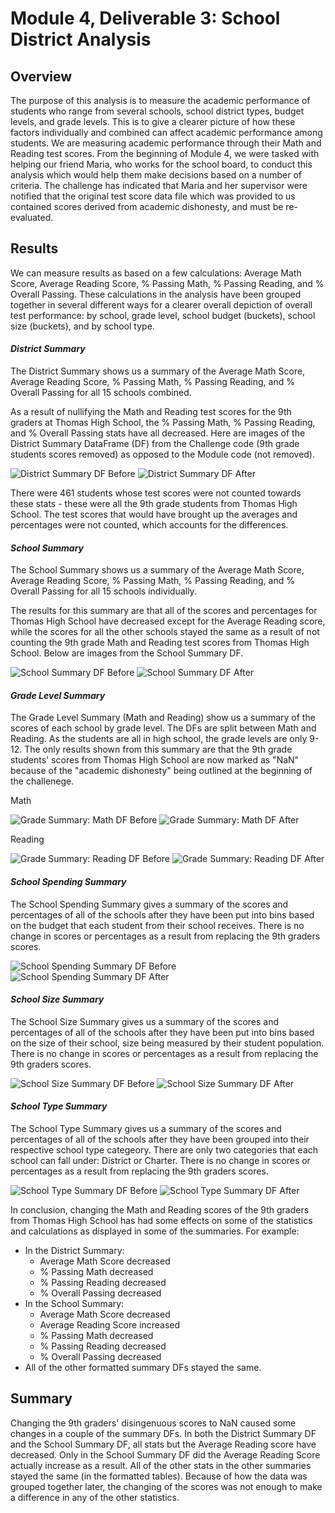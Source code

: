 # Module 4, Deliverable 3: School District Analysis

## Overview
The purpose of this analysis is to measure the academic performance of students who range from several schools, school district types, budget levels, and grade levels. This is to give a clearer picture of how these factors individually and combined can affect academic performance among students. We are measuring academic performance through their Math and Reading test scores. From the beginning of Module 4, we were tasked with helping our friend Maria, who works for the school board, to conduct this analysis which would help them make decisions based on a number of criteria. The challenge has indicated that Maria and her supervisor were notified that the original test score data file which was provided to us contained scores derived from academic dishonesty, and must be re-evaluated.

## Results
We can measure results as based on a few calculations: Average Math Score, Average Reading Score, % Passing Math,	% Passing Reading, and % Overall Passing. These calculations in the analysis have been grouped together in several different ways for a clearer overall depiction of overall test performance: by school, grade level, school budget (buckets), school size (buckets), and by school type.

#### _District Summary_
The District Summary shows us a summary of the Average Math Score, Average Reading Score, % Passing Math,	% Passing Reading, and % Overall Passing for all 15 schools combined.

As a result of nullifying the Math and Reading test scores for the 9th graders at Thomas High School, the % Passing Math,	% Passing Reading, and % Overall Passing stats have all decreased. Here are images of the District Summary DataFrame (DF) from the Challenge code (9th grade students scores removed) as opposed to the Module code (not removed).

![District Summary DF Before](Resources/district_summary_old.png)
![District Summary DF After](Resources/district_summary.png)

There were 461 students whose test scores were not counted towards these stats - these were all the 9th grade students from Thomas High School. The test scores that would have brought up the averages and percentages were not counted, which accounts for the differences.

#### _School Summary_
The School Summary shows us a summary of the Average Math Score, Average Reading Score, % Passing Math,	% Passing Reading, and % Overall Passing for all 15 schools individually.

The results for this summary are that all of the scores and percentages for Thomas High School have decreased except for the Average Reading score, while the scores for all the other schools stayed the same as a result of not counting the 9th grade Math and Reading test scores from Thomas High School. Below are images from the School Summary DF.

![School Summary DF Before](Resources/school_summary_old.png)
![School Summary DF After](Resources/school_summary.png)

#### _Grade Level Summary_
The Grade Level Summary (Math and Reading) show us a summary of the scores of each school by grade level. The DFs are split between Math and Reading. As the students are all in high school, the grade levels are only 9-12. The only results shown from this summary are that the 9th grade students' scores from Thomas High School are now marked as "NaN" because of the "academic dishonesty" being outlined at the beginning of the challenege.

Math

![Grade Summary: Math DF Before](Resources/grade_summary_math_old.png)
![Grade Summary: Math DF After](Resources/grade_summary_math.png)

Reading

![Grade Summary: Reading DF Before](Resources/grade_summary_reading_old.png)
![Grade Summary: Reading DF After](Resources/grade_summary_reading.png)


#### _School Spending Summary_
The School Spending Summary gives a summary of the scores and percentages of all of the schools after they have been put into bins based on the budget that each student from their school receives. There is no change in scores or percentages as a result from replacing the 9th graders scores.

![School Spending Summary DF Before](Resources/spending_summary_old.png)
![School Spending Summary DF After](Resources/spending_summary.png)

#### _School Size Summary_
The School Size Summary gives us a summary of the scores and percentages of all of the schools after they have been put into bins based on the size of their school, size being measured by their student population. There is no change in scores or percentages as a result from replacing the 9th graders scores.

![School Size Summary DF Before](Resources/size_summary_old.png)
![School Size Summary DF After](Resources/size_summary.png)

#### _School Type Summary_
The School Type Summary gives us a summary of the scores and percentages of all of the schools after they have been grouped into their respective school type categeory. There are only two categories that each school can fall under: District or Charter. There is no change in scores or percentages as a result from replacing the 9th graders scores.

![School Type Summary DF Before](Resources/type_summary_old.png)
![School Type Summary DF After](Resources/type_summary.png)

In conclusion, changing the Math and Reading scores of the 9th graders from Thomas High School has had some effects on some of the statistics and calculations as displayed in some of the summaries. For example:

- In the District Summary:
  - Average Math Score decreased
  - % Passing Math decreased
  - % Passing Reading decreased
  - % Overall Passing decreased
- In the School Summary:
  - Average Math Score decreased
  - Average Reading Score increased
  - % Passing Math decreased
  - % Passing Reading decreased
  - % Overall Passing decreased
- All of the other formatted summary DFs stayed the same.

## Summary
Changing the 9th graders' disingenuous scores to NaN caused some changes in a couple of the summary DFs. In both the District Summary DF and the School Summary DF, all stats but the Average Reading score have decreased. Only in the School Summary DF did the Average Reading Score actually increase as a result. All of the other stats in the other summaries stayed the same (in the formatted tables). Because of how the data was grouped together later, the changing of the scores was not enough to make a difference in any of the other statistics.

